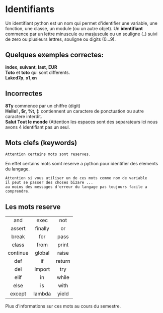 
# Identifiants

Un identifiant python est un nom qui permet d'identifier une variable, une fonction, une classe, un module (ou un autre objet).
Un **identifiant** commence par un lettre minuscule ou masjuscule ou un souligne (_) suivi de zero ou plusieurs lettres, souligne ou digits (0...9).

## Quelques exemples correctes:

**index**, **suivant**, **last**, **EUR**   
**Toto** et **toto** qui sont differents.    
**Lakcd7p**, **x1**,**xn**   

## Incorrectes 

**8Ty**  commence par un chiffre (digit)  
**Hello! , $r, %t, (:** contiennent un caractere de ponctuation ou autre caractere interdit.  
**Salut Tout le monde** (Attention les espaces sont des separateurs ici nous avons 4 identifiant pas un seul. 




## Mots clefs (keywords)

    Attention certains mots sont reserves.

En effet certains mots somt reserve a python pour identifier des elements du langage. 

    Attention si vous utiliser un de ces mots comme nom de variable
    il peut se passer des choses bizare ...
    au moins des messages d'erreur du langage pas toujours facile a comprendre.



<h2>Les mots reserve</h2>
<table class="table table-bordered" style="text-align:center;">
<tbody><tr>
<td>and</td>
<td>exec</td>
<td>not</td>
</tr>
<tr>
<td>assert</td>
<td>finally</td>
<td>or</td>
</tr>
<tr>
<td>break</td>
<td>for</td>
<td>pass</td>
</tr>
<tr>
<td>class</td>
<td>from</td>
<td>print</td>
</tr>
<tr>
<td>continue</td>
<td>global</td>
<td>raise</td>
</tr>
<tr>
<td>def</td>
<td>if</td>
<td>return</td>
</tr>
<tr>
<td>del</td>
<td>import</td>
<td>try</td>
</tr>
<tr>
<td>elif</td>
<td>in</td>
<td>while</td>
</tr>
<tr>
<td>else</td>
<td>is</td>
<td>with </td>
</tr>
<tr>
<td>except</td>
<td>lambda</td>
<td>yield</td>
</tr>
</tbody></table>


Plus d'informations sur ces mots au cours du semestre.